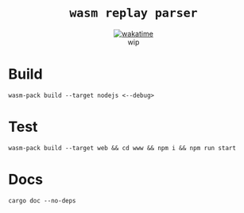 <div align="center">
 <h1><code>wasm replay parser</code></h1>
 <a href="https://wakatime.com/badge/user/8618af0f-2922-48fc-a975-d1faa417e6eb/project/5163423f-bfbe-4eac-bae6-5aab6c1ce9bf"><img src="https://wakatime.com/badge/user/8618af0f-2922-48fc-a975-d1faa417e6eb/project/5163423f-bfbe-4eac-bae6-5aab6c1ce9bf.svg" alt="wakatime"></a><br>
wip
</div>

# Build
`wasm-pack build --target nodejs <--debug>`

# Test
`wasm-pack build --target web && cd www && npm i && npm run start`

# Docs
`cargo doc --no-deps`
